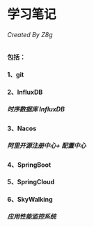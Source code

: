 #  学习笔记  
######  Created By Z8g
  
####  包括：  
  
####  1、git  
  
  
####  2、InfluxDB  
  
#####  时序数据库 InfluxDB  
  
  
  
####  3、Nacos  
  
##### 阿里开源注册中心+ 配置中心  
  
  
  
####  4、SpringBoot  
  
  
  
####  5、SpringCloud  



####  6、SkyWalking
#####  应用性能监控系统  
